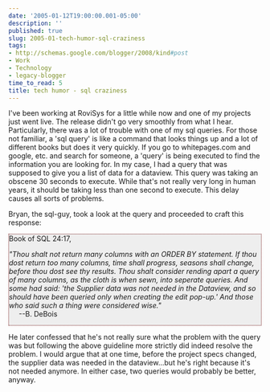 ```yaml
---
date: '2005-01-12T19:00:00.001-05:00'
description: ''
published: true
slug: 2005-01-tech-humor-sql-craziness
tags:
- http://schemas.google.com/blogger/2008/kind#post
- Work
- Technology
- legacy-blogger
time_to_read: 5
title: tech humor - sql craziness
---
```


I've been working at RoviSys for a little while now and one of my projects just went live. The release didn't go very smoothly from what I hear. Particularly, there was a lot of trouble with one of my sql queries. For those not familiar, a 'sql query' is like a command that looks things up and a lot of different books but does it very quickly. If you go to whitepages.com and google, etc. and search for someone, a 'query' is being executed to find the information you are looking for. In my case, I had a query that was supposed to give you a list of data for a dataview. This query was taking an obscene 30 seconds to execute. While that's not really very long in human years, it should be taking less than one second to execute. This delay causes all sorts of problems. 

Bryan, the sql-guy, took a look at the query and proceeded to craft this response:

<div style="background-color: #eee; border: 1px dotted #600;">Book of SQL 24:17,

<i>"Thou shalt not return many columns with an ORDER BY statement.  If thou dost return too many columns, time shall progress, seasons shall change, before thou dost see thy results.  Thou shalt consider rending apart a query of many columns, as the cloth is when sewn, into seperate queries.  And some had said: 'the Supplier data was not needed in the Dataview, and so should have been queried only when creating the edit pop-up.'  And those who said such a thing were considered wise."</i><br />&nbsp;&nbsp;&nbsp;&nbsp; --B. DeBois<br /></div> 

He later confessed that he's not really sure what the problem with the query was but following the above guideline more strictly did indeed resolve the problem. I would argue that at one time, before the project specs changed, the supplier data was needed in the dataview...but he's right because it's not needed anymore. In either case, two queries would probably be better, anyway.